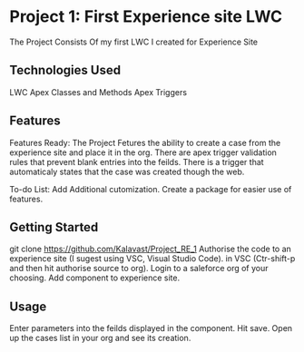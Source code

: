# Project 1: First Experience site LWC

The Project Consists Of my first LWC I created for Experience Site

## Technologies Used

LWC
Apex Classes and Methods
Apex Triggers


## Features

Features Ready:
  The Project Fetures the ability to create a case from the experience site and place it in the org. 
  There are apex trigger validation rules that prevent blank entries into the feilds.
  There is a trigger that automaticaly states that the case was created though the web.


To-do List:
  Add Additional cutomization. 
  Create a package for easier use of features.

## Getting Started

git clone https://github.com/Kalavast/Project_RE_1
Authorise the code to an experience site (I sugest using VSC, Visual Studio Code).
in VSC (Ctr-shift-p and then hit authorise source to org).
Login to a saleforce org of your choosing.
Add component to experience site.


## Usage

Enter parameters into the feilds displayed in the component.
Hit save.
Open up the cases list in your org and see its creation.


